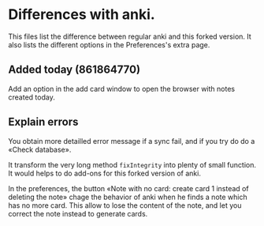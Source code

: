 # Differences with anki.
This files list the difference between regular anki and this forked
version. It also lists the different options in the Preferences's extra page.

## Added today (861864770)
Add an option in the add card window to open the browser with notes
created today.


## Explain errors
You obtain more detailled error message if a sync fail, and if you try
do do a «Check database».

It transform the very long method `fixIntegrity` into plenty of small
function. It would helps to do add-ons for this forked version of anki.

In the preferences, the button «Note with no card: create card 1
instead of deleting the note» chage the behavior of anki when he finds
a note which has no more card. This allow to lose the content of the
note, and let you correct the note instead to generate cards.


